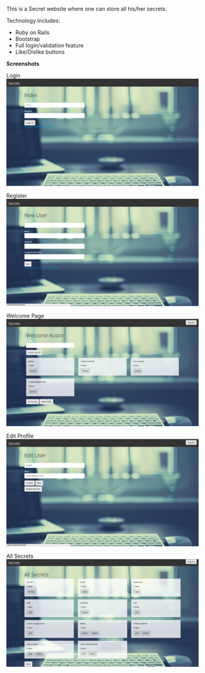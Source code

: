 This is a Secret website where one can store all his/her secrets.

Technology includes:
- Ruby on Rails
- Bootstrap
- Full login/validation feature
- Like/Dislike buttons

__Screenshots__

Login
![login](/screenshots/login.png?raw=true)

Register
![new_user](/screenshots/new_user.png?raw=true)

Welcome Page
![welcome](/screenshots/welcome.png?raw=true)

Edit Profile
![edit_user](/screenshots/edit_user.png?raw=true)

All Secrets
![all](/screenshots/all.png?raw=true)
